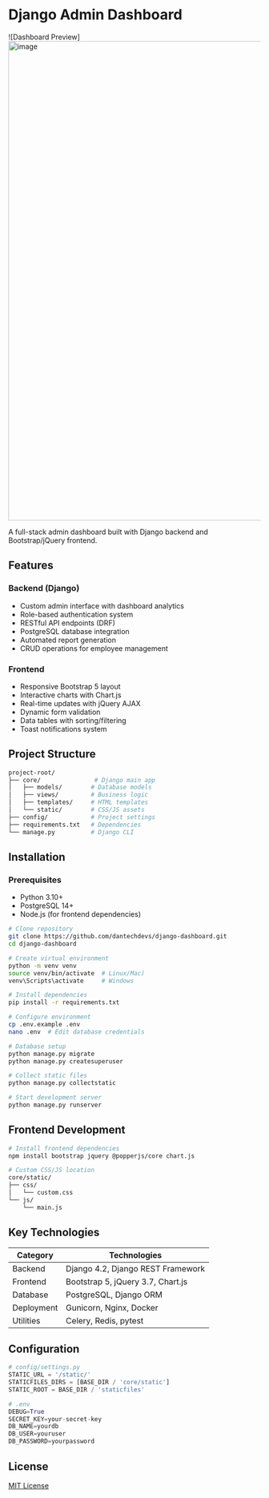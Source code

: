 # Django Admin Dashboard

![Dashboard Preview]<img width="958" alt="image" src="https://github.com/user-attachments/assets/3109f123-8d12-40ab-bb86-40a3579f3717" />


A full-stack admin dashboard built with Django backend and Bootstrap/jQuery frontend.

## Features

### Backend (Django)
- Custom admin interface with dashboard analytics
- Role-based authentication system
- RESTful API endpoints (DRF)
- PostgreSQL database integration
- Automated report generation
- CRUD operations for employee management

### Frontend
- Responsive Bootstrap 5 layout
- Interactive charts with Chart.js
- Real-time updates with jQuery AJAX
- Dynamic form validation
- Data tables with sorting/filtering
- Toast notifications system

## Project Structure
```bash
project-root/
├── core/               # Django main app
│   ├── models/        # Database models
│   ├── views/         # Business logic
│   ├── templates/     # HTML templates
│   └── static/        # CSS/JS assets
├── config/            # Project settings
├── requirements.txt   # Dependencies
└── manage.py          # Django CLI
```

## Installation

### Prerequisites
- Python 3.10+
- PostgreSQL 14+
- Node.js (for frontend dependencies)

```bash
# Clone repository
git clone https://github.com/dantechdevs/django-dashboard.git
cd django-dashboard

# Create virtual environment
python -m venv venv
source venv/bin/activate  # Linux/Mac)
venv\Scripts\activate     # Windows

# Install dependencies
pip install -r requirements.txt

# Configure environment
cp .env.example .env
nano .env  # Edit database credentials

# Database setup
python manage.py migrate
python manage.py createsuperuser

# Collect static files
python manage.py collectstatic

# Start development server
python manage.py runserver
```

## Frontend Development
```bash
# Install frontend dependencies
npm install bootstrap jquery @popperjs/core chart.js

# Custom CSS/JS location
core/static/
├── css/
│   └── custom.css
└── js/
    └── main.js
```


## Key Technologies
| Category       | Technologies                          |
|----------------|---------------------------------------|
| Backend        | Django 4.2, Django REST Framework     |
| Frontend       | Bootstrap 5, jQuery 3.7, Chart.js     |
| Database       | PostgreSQL, Django ORM                |
| Deployment     | Gunicorn, Nginx, Docker               |
| Utilities      | Celery, Redis, pytest                 |

## Configuration
```python
# config/settings.py
STATIC_URL = '/static/'
STATICFILES_DIRS = [BASE_DIR / 'core/static']
STATIC_ROOT = BASE_DIR / 'staticfiles'

# .env
DEBUG=True
SECRET_KEY=your-secret-key
DB_NAME=yourdb
DB_USER=youruser
DB_PASSWORD=yourpassword
```

## License
[MIT License](https://opensource.org/licenses/MIT)
